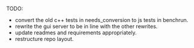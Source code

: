 TODO:
- convert the old c++ tests in needs_conversion to js tests in benchrun.
- rewrite the gui server to be in line with the other rewrites.
- update readmes and requirements appropriately.
- restructure repo layout.